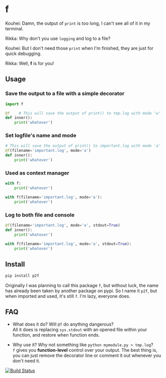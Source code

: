# f

Kouhei: Damn, the output of `print` is too long, I can't see all of it in my terminal.

Rikka: Why don't you use `logging` and log to a file?

Kouhei: But I don't need those `print` when I'm finished, they are just for quick debugging.

Rikka: Well, **f** is for you!

## Usage
### Save the output to a file with a simple decorator
```python
import f

@f    # This will save the output of print() to tmp.log with mode 'w'
def inner():
    print('whatever')
```

### Set logfile's name and mode
```python
# This will save the output of print() to important.log with mode 'a'
@f(filename='important.log', mode='a')
def inner():
    print('whatever')
```

### Used as context manager
```python
with f:
    print('whatever')

with f(filename='important.log', mode='a'):
    print('whatever')
```

### Log to both file and console
```python
@f(filename='important.log', mode='a', stdout=True)
def inner():
    print('whatever')

with f(filename='important.log', mode='a', stdout=True):
    print('whatever')
```

## Install
```bash
pip install p2f
```
Originally I was planning to call this package `f`, but without luck, the name has already been taken by another package on pypi. So I name it `p2f`, but when imported and used, it's still `f`. I'm lazy, everyone does.


## FAQ
* What does it do? Will `@f` do anything dangerous?   
All it does is replacing `sys.stdout` with an opened file within your function,
and restore when function ends.

* Why use it? Why not something like `python mymodule.py > tmp.log`?  
`f` gives you **function-level** control over your output. The best thing is, you can just remove the decorator line or comment it out whenever you don't need it.

[![Build Status](https://travis-ci.org/laike9m/f.svg)](https://travis-ci.org/laike9m/f)
